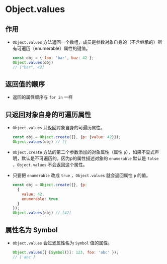 # Object.values

## 作用

  - `Object.values` 方法返回一个数组，成员是参数对象自身的（不含继承的）所有可遍历（enumerable）属性的键值。

    ```javascript
    const obj = { foo: 'bar', baz: 42 };
    Object.values(obj)
    // ["bar", 42]
    ```

## 返回值的顺序

  - 返回的属性顺序与 `for in` 一样

## 只返回对象自身的可遍历属性

  - `Object.values` 只返回对象自身的可遍历属性。

    ```javascript
    const obj = Object.create({}, {p: {value: 42}});
    Object.values(obj) // []
    ```

  - `Object.create` 方法的第二个参数添加的对象属性（属性 `p`），如果不显式声明，默认是不可遍历的，因为p的属性描述对象的 `enumerable` 默认是 `false` ，`Object.values` 不会返回这个属性。

  - 只要把 `enumerable` 改成 `true` ，`Object.values` 就会返回属性 `p` 的值。

    ```javascript
    const obj = Object.create({}, {p:
      {
        value: 42,
        enumerable: true
      }
    });
    Object.values(obj) // [42]
    ```

## 属性名为 Symbol

  - `Object.values` 会过滤属性名为 `Symbol` 值的属性。

    ```javascript
    Object.values({ [Symbol()]: 123, foo: 'abc' });
    // ['abc']
    ```
